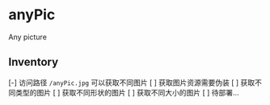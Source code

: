 # anyPic
Any picture

## Inventory

[-] 访问路径 ```/anyPic.jpg``` 可以获取不同图片
[ ] 获取图片资源需要伪装
[ ] 获取不同类型的图片
[ ] 获取不同形状的图片
[ ] 获取不同大小的图片
[ ] 待部署...